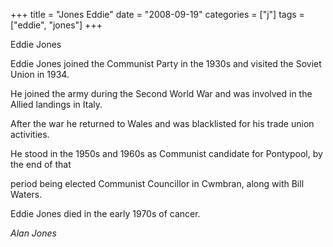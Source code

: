 +++
title = "Jones Eddie"
date = "2008-09-19"
categories = ["j"]
tags = ["eddie", "jones"]
+++

Eddie Jones

Eddie Jones joined the Communist Party in the 1930s and visited the Soviet Union in 1934.

He joined the army during the Second World War and was involved in the Allied landings in Italy.

After the war he returned to Wales and was blacklisted for his trade union activities.

He stood in the 1950s and 1960s as Communist candidate for Pontypool, by the end of that

period being elected Communist Councillor in Cwmbran, along with Bill Waters.

Eddie Jones died in the early 1970s of cancer.

_Alan Jones_
